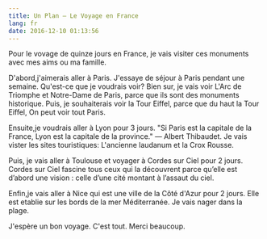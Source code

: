 ```yaml
---
title: Un Plan — Le Voyage en France
lang: fr
date: 2016-12-10 01:13:56
---
```

Pour le vovage de quinze jours en France, je vais visiter ces monuments avec mes aims ou ma famille.

D'abord,j'aimerais aller à Paris. J'essaye de séjour à Paris pendant une semaine. Qu'est-ce que je voudrais voir? Bien sur, je vais voir L'Arc de Triomphe et Notre-Dame de Paris, parce que ils sont des monuments historique. Puis, je souhaiterais voir la Tour Eiffel, parce que du haut la Tour Eiffel, On peut voir tout Paris.

Ensuite,je voudrais aller à Lyon pour 3 jours. "Si Paris est la capitale de la France, Lyon est la capitale de la province." — Albert Thibaudet. Je vais vister les sites touristiques: L'ancienne laudanum et la Crox Rousse.

Puis, je vais aller à Toulouse et voyager à Cordes sur Ciel pour 2 jours. Cordes sur Ciel fascine tous ceux qui la découvrent parce qu’elle est d’abord une vision : celle d’une cité montant à l’assaut du ciel.

Enfin,je vais aller à Nice qui est une ville de la Côté d'Azur pour 2 jours. Elle est etablie sur les bords de la mer Méditerranée. Je vais nager dans la plage.

J'espère un bon voyage. C'est tout. Merci beaucoup. 